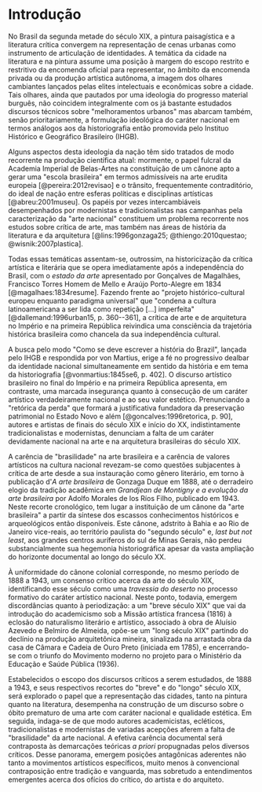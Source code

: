 Introdução
==========

No Brasil da segunda metade do século XIX, a pintura paisagística e a
literatura crítica convergem na representação de cenas urbanas como
instrumento de articulação de identidades. A temática da cidade
na literatura e na pintura assume uma posição à margem do escopo
restrito e restritivo da encomenda oficial para representar, no âmbito
da encomenda privada ou da produção artística autônoma, a imagem dos
olhares cambiantes lançados pelas elites intelectuais e econômicas
sobre a cidade. Tais olhares, ainda que pautados por uma ideologia do
progresso material burguês, não coincidem integralmente com os já
bastante estudados discursos técnicos sobre "melhoramentos urbanos"
mas abarcam também, senão prioritariamente, a formulação ideológica do
caráter nacional em termos análogos aos da historiografia então
promovida pelo Instituo Histórico e Geográfico Brasileiro (IHGB).

Alguns aspectos desta ideologia da nação têm sido tratados de modo
recorrente na produção científica atual: mormente, o papel fulcral da
Academia Imperial de Belas-Artes na constituição de um cânone apto a
gerar uma "escola brasileira" em termos admissíveis na arte erudita
europeia [@pereira:2012revisao] e o trânsito, frequentemente
contraditório, do ideal de nação entre esferas políticas e disciplinas
artísticas [@abreu:2001museu]. Os papéis por vezes intercambiáveis
desempenhados por modernistas e tradicionalistas nas campanhas pela
caracterização da "arte nacional" constituem um problema recorrente
nos estudos sobre crítica de arte, mas também nas áreas de história da
literatura e da arquitetura [@lins:1996gonzaga25;
@thiengo:2010questao; @wisnik:2007plastica].

Todas essas temáticas assentam-se, outrossim, na historicização da
crítica artística e literária que se opera imediatamente após a
independência do Brasil, com o *estado da arte* apresentado por
Gonçalves de Magalhães, Francisco Torres Homem de Mello e Araújo
Porto-Alegre em 1834 [@magalhaes:1834resume]. Fazendo frente ao
"projeto histórico-cultural europeu enquanto paradigma universal" que
"condena a cultura latinoamericana a ser lida como repetição [...]
imperfeita" [@dallemand:1996urban15, p. 360--361], a crítica de arte e
de arquitetura no Império e na primeira República reivindica uma
consciência da trajetória histórica brasileira como chancela da sua
independência cultural.

A busca pelo modo "Como se deve escrever a história do Brazil",
lançada pelo IHGB e respondida por von Martius, erige a fé no
progressivo dealbar da identidade nacional simultaneamente em sentido
da história e em tema da historiografia [@vonmartius:1845se6, p. 402].
O discurso artístico brasileiro no final do Império e na primeira
República apresenta, em contraste, uma marcada insegurança quanto à
consecução de um caráter artístico verdadeiramente nacional e ao seu
valor estético. Prenunciando a "retórica da perda" que formará a
justificativa fundadora da preservação patrimonial no Estado Novo e
além [@goncalves:1996retorica, p. 90], autores e artistas de finais do
século XIX e início do XX, indistintamente tradicionalistas e
modernistas, denunciam a falta de um caráter devidamente nacional na
arte e na arquitetura brasileiras do século XIX.

A carência de "brasilidade" na arte brasileira e a carência de valores
artísticos na cultura nacional revezam-se como questões subjacentes à
crítica de arte desde a sua instauração como gênero literário, em
torno à publicação d'*A arte brasileira* de Gonzaga Duque em 1888, até
o derradeiro elogio da tradição acadêmica em *Grandjean de Montigny e
a evolução da arte brasileira* por Adolfo Morales de los Ríos Filho,
publicado em 1943. Neste recorte cronológico, tem lugar a instituição
de um cânone da "arte brasileira" a partir da síntese dos escassos
conhecimentos históricos e arqueológicos então disponíveis. Este
cânone, adstrito à Bahia e ao Rio de Janeiro vice-reais, ao território
paulista do "segundo século" e, *last but not least*, aos grandes
centros auríferos do sul de Minas Gerais, não perdeu substancialmente
sua hegemonia historiográfica apesar da vasta ampliação do horizonte
documental ao longo do século XX.

À uniformidade do cânone colonial corresponde, no mesmo período de
1888 a 1943, um consenso crítico acerca da arte do século XIX,
identificando esse século como uma *travessia do deserto* no processo
formativo do caráter artístico nacional. Neste ponto, todavia, emergem
discordâncias quanto à periodização: a um "breve século XIX" que vai
da introdução do academicismo sob a Missão artística francesa (1816) à
eclosão do naturalismo literário e artístico, associado à obra de
Aluísio Azevedo e Belmiro de Almeida, opõe-se um "long século XIX"
partindo do declínio na produção arquitetônica mineira, sinalizada na
arrastada obra da casa de Câmara e Cadeia de Ouro Preto (iniciada
em 1785), e encerrando-se com o triunfo do Movimento moderno no
projeto para o Ministério da Educação e Saúde Pública (1936).

Estabelecidos o escopo dos discursos críticos a serem estudados, de
1888 a 1943, e seus respectivos recortes do "breve" e do "longo"
século XIX, será explorado o papel que a representação das cidades,
tanto na pintura quanto na literatura, desempenha na construção de um
discurso sobre o óbito prematuro de uma arte com caráter nacional e
qualidade estética. Em seguida, indaga-se de que modo autores
academicistas, ecléticos, tradicionalistas e modernistas de variadas
acepções aferem a falta de "brasilidade" da arte nacional. A efetiva
carência documental será contraposta às demarcações teóricas *a
priori* propugnadas pelos diversos críticos. Desse panorama, emergem
posições antagônicas aderentes não tanto a movimentos artísticos
específicos, muito menos à convencional contraposição entre tradição e
vanguarda, mas sobretudo a entendimentos emergentes acerca dos ofícios
do crítico, do artista e do arquiteto.

